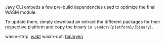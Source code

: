 Javy CLI embeds a few pre-build dependencies used to optimize the final WASM module.

To update them, simply download an extract the different packages for their respective platform and copy the binary `in vendor/{platform}/{binary}`.

wasm-strip: [wabt](https://github.com/WebAssembly/wabt/releases)
wasm-opt: [binaryen](https://github.com/WebAssembly/binaryen/releases)
